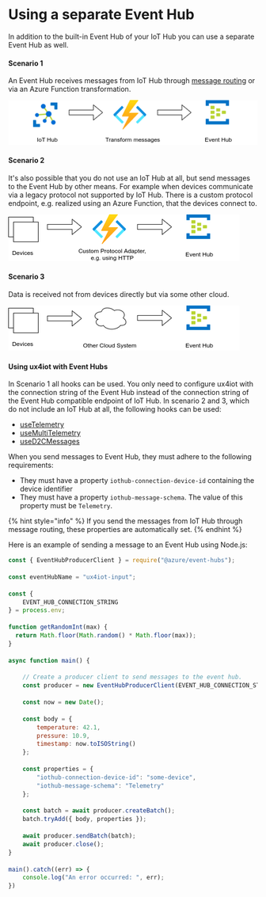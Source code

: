 # Using a separate Event Hub

In addition to the built-in Event Hub of your IoT Hub you can use a separate Event Hub as well. 

#### Scenario 1

An Event Hub receives messages from IoT Hub through [message routing](https://docs.microsoft.com/en-us/azure/iot-hub/iot-hub-devguide-messages-d2c) or via an Azure Function transformation.

![Messages transformed by Azure Functions and written to Event Hub](../.gitbook/assets/ux4iot-event-hub-scenarios.png)

#### Scenario 2

It's also possible that you do not use an IoT Hub at all, but send messages to the Event Hub by other means. For example when devices communicate via a legacy protocol not supported by IoT Hub. There is a custom protocol endpoint, e.g. realized using an Azure Function, that the devices connect to.

![Custom Protocol Adapter](../.gitbook/assets/ux4iot-event-hub-scenarios-4-.png)

#### Scenario 3

Data is received not from devices directly but via some other cloud.

![Data forwarded from other cloud](../.gitbook/assets/ux4iot-event-hub-scenarios-5-.png)

#### Using ux4iot with Event Hubs

In Scenario 1 all hooks can be used. You only need to configure ux4iot with the connection string of the Event Hub instead of the connection string of the Event Hub compatible endpoint of IoT Hub. In scenario 2 and 3, which do not include an IoT Hub at all, the following hooks can be used:

* [useTelemetry](../using-react/hooks.md#usetelemetry)
* [useMultiTelemetry](../using-react/hooks.md#usemultitelemetry)
* [useD2CMessages](../using-react/hooks.md#used-2-cmessages)

When you send messages to Event Hub, they must adhere to the following requirements:

* They must have a property `iothub-connection-device-id` containing the device identifier
* They must have a property `iothub-message-schema`. The value of this property must be `Telemetry`.

{% hint style="info" %}
If you send the messages from IoT Hub through message routing, these properties are automatically set.
{% endhint %}

Here is an example of sending a message to an Event Hub using Node.js:

```javascript
const { EventHubProducerClient } = require("@azure/event-hubs");

const eventHubName = "ux4iot-input";

const {
    EVENT_HUB_CONNECTION_STRING
} = process.env;

function getRandomInt(max) {
  return Math.floor(Math.random() * Math.floor(max));
}

async function main() {

    // Create a producer client to send messages to the event hub.
    const producer = new EventHubProducerClient(EVENT_HUB_CONNECTION_STRING, eventHubName);

    const now = new Date();

    const body = {
        temperature: 42.1,
        pressure: 10.9,
        timestamp: now.toISOString()
    };

    const properties = {
        "iothub-connection-device-id": "some-device",
        "iothub-message-schema": "Telemetry" 
    };

    const batch = await producer.createBatch();
    batch.tryAdd({ body, properties });

    await producer.sendBatch(batch);
    await producer.close();
}

main().catch((err) => {
    console.log("An error occurred: ", err);
})
```

